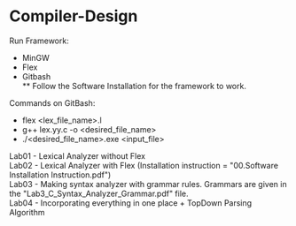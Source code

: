 # Compiler-Design

Run Framework:
- MinGW
- Flex
- Gitbash <br>
** Follow the Software Installation for the framework to work.
  
Commands on GitBash:
  - flex <lex_file_name>.l
  - g++ lex.yy.c -o <desired_file_name>
  - ./<desired_file_name>.exe <input_file>

Lab01 - Lexical Analyzer without Flex <br>
Lab02 - Lexical Analyzer with Flex (Installation instruction = "00.Software Installation Instruction.pdf") <br>
Lab03 - Making syntax analyzer with grammar rules. Grammars are given in the "Lab3_C_Syntax_Analyzer_Grammar.pdf" file. <br>
Lab04 - Incorporating everything in one place + TopDown Parsing Algorithm
